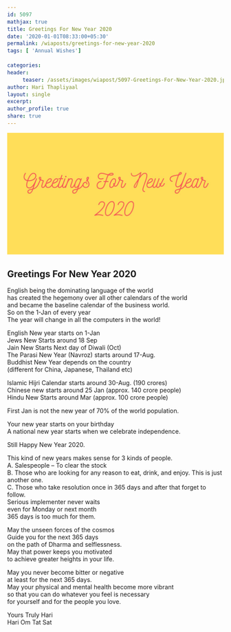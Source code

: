 ```yaml
--- 
id: 5097
mathjax: true  
title: Greetings For New Year 2020
date: '2020-01-01T08:33:00+05:30'
permalink: /wiaposts/greetings-for-new-year-2020
tags: [ 'Annual Wishes']

categories: 
header:
     teaser: /assets/images/wiapost/5097-Greetings-For-New-Year-2020.jpg
author: Hari Thapliyaal 
layout: single 
excerpt:  
author_profile: true 
share: true 
---
```


![Greetings For New Year 2020](/assets/images/wiapost/5097-Greetings-For-New-Year-2020.jpg)   
   
## Greetings For New Year 2020   
   
English being the dominating language of the world  
has created the hegemony over all other calendars of the world  
and became the baseline calendar of the business world.  
So on the 1-Jan of every year  
The year will change in all the computers in the world!

English New year starts on 1-Jan  
Jews New Starts around 18 Sep  
Jain New Starts Next day of Diwali (Oct)  
The Parasi New Year (Navroz) starts around 17-Aug.  
Buddhist New Year depends on the country  
(different for China, Japanese, Thailand etc)

Islamic Hijri Calendar starts around 30-Aug. (190 crores)  
Chinese new starts around 25 Jan (approx. 140 crore people)  
Hindu New Starts around Mar (approx. 100 crore people)

First Jan is not the new year of 70% of the world population.

Your new year starts on your birthday  
A national new year starts when we celebrate independence.

Still Happy New Year 2020.

This kind of new years makes sense for 3 kinds of people.  
A. Salespeople – To clear the stock  
B. Those who are looking for any reason to eat, drink, and enjoy. This is just another one.  
C. Those who take resolution once in 365 days and after that forget to follow.  
Serious implementer never waits  
even for Monday or next month  
365 days is too much for them.

May the unseen forces of the cosmos  
Guide you for the next 365 days  
on the path of Dharma and selflessness.  
May that power keeps you motivated  
to achieve greater heights in your life.

May you never become bitter or negative  
at least for the next 365 days.  
May your physical and mental health become more vibrant  
so that you can do whatever you feel is necessary  
for yourself and for the people you love.

Yours Truly Hari  
Hari Om Tat Sat



